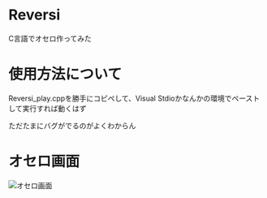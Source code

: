 # Reversi
C言語でオセロ作ってみた

# 使用方法について

Reversi_play.cppを勝手にコピペして、Visual Stdioかなんかの環境でペーストして実行すれば動くはず

ただたまにバグがでるのがよくわからん

# オセロ画面
![オセロ画面](https://user-images.githubusercontent.com/77111746/197391153-ab61b9cf-8aba-475d-965b-37af2d01f3c1.PNG)
